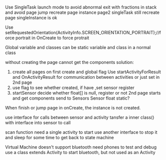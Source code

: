 Use SingleTask launch mode to avoid abnormal exit with fractions in stack
and avoid page jump recreate page instance
page2 singleTask still recreate page
singleInstance is ok

Use 
setRequestedOrientation(ActivityInfo.SCREEN_ORIENTATION_PORTRAIT);//force portrait
in OnCreate to force protrait

Global variable and classes can be static variable and class in a normal class


without creating the page cannot get the components
solution: 
1. create all pages on first create and global flag
	Use startActivityForResult and OnActivityResult for communication between activities or just set in 2nd page
2. use flag to see whether created, if have ,set sensor register
3. startSensor decide whether float[] is null, register or not
	2nd page starts and get components send to Sensors
	Sensor float static?
	
	
When finish or jump page in onCreate, the instance is not created.

use interface for calls between sensor and activity
tansfer a inner class() with interface into sensor to call

scan function need a single activity to start
use another interface to stop it and sleep for some time to get back to state machine

Virtual Machine doesn't support bluetooth
need phones to test and debug
use a class extends Activity to start bluetooth, but not used as an Activity


